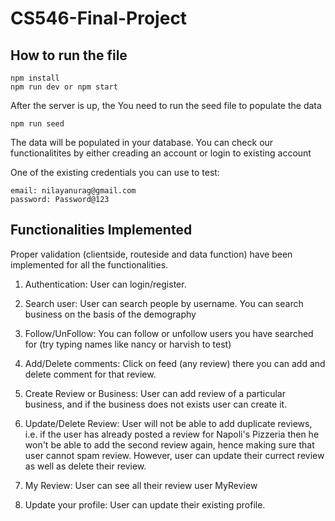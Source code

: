 # CS546-Final-Project

## How to run the file
```
npm install
npm run dev or npm start
```

After the server is up, the You need to run the seed file to populate the data

```
npm run seed 
```

The data will be populated in your database.
You can check our functionalitites by either creading an account or login to existing account

One of the existing credentials you can use to test:
```
email: nilayanurag@gmail.com
password: Password@123
```

## Functionalities Implemented

Proper validation (clientside, routeside and data function) have been implemented for all the functionalities.

1. Authentication: User can login/register. 
   
2. Search user: User can search people by username. You can search business on the basis of the demography
  
4. Follow/UnFollow: You can follow or unfollow users you have searched for (try typing names like nancy or harvish to test)

5. Add/Delete comments: Click on feed (any review) there you can add and delete comment for that review.

6. Create Review or Business: User can add review of a particular business, and if the business does not exists user can create it.

7. Update/Delete Review: User will not be able to add duplicate reviews, i.e. if the user has already posted a review for Napoli's Pizzeria then he won't be able to add the second review again, hence making sure that user cannot spam review. However, user can update their currect review as well as delete their review.

8. My Review: User can see all their review user MyReview

9.  Update your profile: User can update their existing profile.

